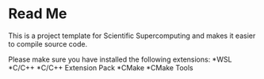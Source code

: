 # Read Me

This is a project template for Scientific Supercomputing and makes it easier to compile source code. 

Please make sure you have installed the following extensions:
*WSL
*C/C++
*C/C++ Extension Pack
*CMake
*CMake Tools

